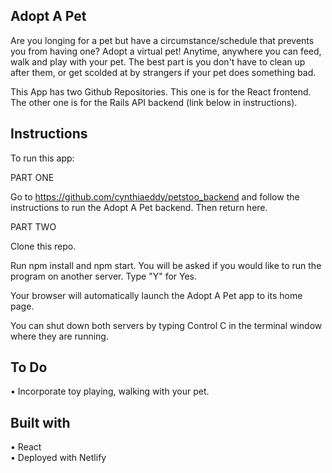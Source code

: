 
## Adopt A Pet

Are you longing for a pet but have a circumstance/schedule that prevents you from having one? Adopt a virtual pet! Anytime, anywhere you can feed, walk and play with your pet. The best part is you don't have to clean up after them, or get scolded at by strangers if your pet does something bad.


This App has two Github Repositories. This one is for the React frontend. The other one is for the Rails API backend (link below in instructions).

## Instructions
To run this app:

PART ONE

Go to https://github.com/cynthiaeddy/petstoo_backend and follow the instructions to run the Adopt A Pet backend. Then return here.

PART TWO

Clone this repo.

Run npm install and npm start. You will be asked if you would like to run the program on another server. Type "Y" for Yes.

Your browser will automatically launch the Adopt A Pet app to its home page.

You can shut down both servers by typing Control C in the terminal window where they are running.
## To Do
• Incorporate toy playing, walking with your pet.

## Built with
• React <br/>
• Deployed with Netlify

